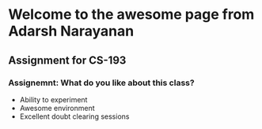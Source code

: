 
# Welcome to the awesome page from Adarsh Narayanan
## Assignment for CS-193
### Assignemnt: What do you like about this class?

- Ability to experiment
- Awesome environment
- Excellent doubt clearing sessions
